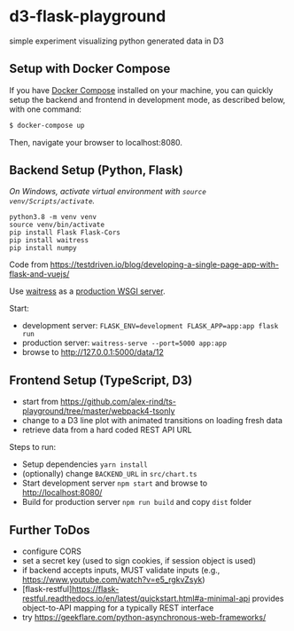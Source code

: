 # d3-flask-playground
simple experiment visualizing python generated data in D3

## Setup with Docker Compose

If you have [Docker Compose](https://docs.docker.com/compose/) installed on your machine, you can quickly setup the backend and frontend in development mode, as described below, with one command:

```bash
$ docker-compose up
```

Then, navigate your browser to localhost:8080.

## Backend Setup (Python, Flask)

*On Windows, activate virtual environment with `source venv/Scripts/activate`.*

```
python3.8 -m venv venv
source venv/bin/activate
pip install Flask Flask-Cors
pip install waitress
pip install numpy
```

Code from <https://testdriven.io/blog/developing-a-single-page-app-with-flask-and-vuejs/>

Use [waitress](https://docs.pylonsproject.org/projects/waitress/en/stable/usage.html) as a [production WSGI server](https://flask.palletsprojects.com/en/1.1.x/tutorial/deploy/).

Start:
* development server: `FLASK_ENV=development FLASK_APP=app:app flask run`
* production server: `waitress-serve --port=5000 app:app`
* browse to <http://127.0.0.1:5000/data/12>

## Frontend Setup (TypeScript, D3)

- start from <https://github.com/alex-rind/ts-playground/tree/master/webpack4-tsonly>
- change to a D3 line plot with animated transitions on loading fresh data
- retrieve data from a hard coded REST API URL

Steps to run:
* Setup dependencies `yarn install`
* (optionally) change `BACKEND_URL` in `src/chart.ts`
* Start development server `npm start` and browse to <http://localhost:8080/>
* Build for production server `npm run build` and copy `dist` folder

## Further ToDos

* configure CORS
* set a secret key (used to sign cookies, if session object is used)
* if backend accepts inputs, MUST validate inputs (e.g., <https://www.youtube.com/watch?v=e5_rgkvZsyk>)
* [flask-restful]<https://flask-restful.readthedocs.io/en/latest/quickstart.html#a-minimal-api> provides object-to-API mapping for a typically REST interface
* try <https://geekflare.com/python-asynchronous-web-frameworks/>
